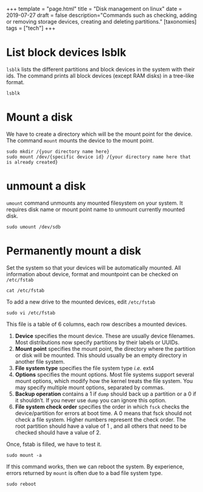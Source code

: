 +++
template = "page.html"
title = "Disk management on linux"
date =  2019-07-27
draft = false
description="Commands such as checking, adding or removing storage devices, creating and deleting partitions."
[taxonomies]
tags = ["tech"]
+++



# List block devices lsblk

`lsblk` lists the different partitions and block devices in the system with their ids. The  command  prints all block devices (except RAM disks) in a tree-like format.

```
lsblk
```

# Mount a disk

We have to create a directory which will be the mount point for the device. The command `mount` mounts the device to the mount point.

```
sudo mkdir /{your directory name here}
sudo mount /dev/{specific device id} /{your directory name here that is already created}
```

# unmount a disk

`umount` command unmounts any mounted filesystem on your system. It requires disk name or mount point name to unmount currently mounted disk.

```
sudo umount /dev/sdb
```

# Permanently mount a disk


Set the system so that your devices will be automatically mounted. All information about device, format and mountpoint can be checked on `/etc/fstab`

```
cat /etc/fstab
```

To add a new drive to the mounted devices, edit `/etc/fstab`

```
sudo vi /etc/fstab
```
This file is a table of 6 columns, each row describes a mounted devices.

1. **Device** specifies the mount device. These are usually device filenames. Most distributions now specify partitions by their labels or UUIDs.
2. **Mount point** specifies the mount point, the directory where the partition or disk will be mounted. This should usually be an empty directory in another file system.
3. **File system type** specifies the file system type *i.e.* ext4
4. **Options** specifies the mount options. Most file systems support several mount options, which modify how the kernel treats the file system. You may specify multiple mount options, separated by commas.
5. **Backup operation** contains a 1 if `dump` should back up a partition or a 0 if it shouldn’t. If you never use `dump` you can ignore this option.
6. **File system check order** specifies the order in which `fsck` checks the device/partition for errors at boot time. A 0 means that fsck should not check a file system. Higher numbers represent the check order. The root partition should have a value of 1 , and all others that need to be checked should have a value of 2.

Once, fstab is filled, we have to test it.

```
sudo mount -a
```

If this command works, then we can reboot the system. By experience, errors returned by `mount` is often due to a bad file system type.


```
sudo reboot
```